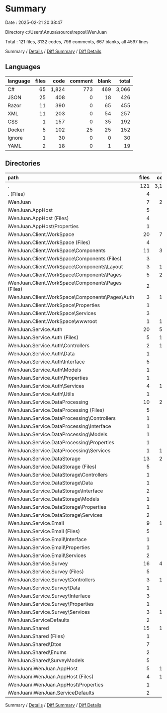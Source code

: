 # Summary

Date : 2025-02-21 20:38:47

Directory c:\\Users\\Anuxa\\source\\repos\\iWenJuan

Total : 121 files,  3132 codes, 798 comments, 667 blanks, all 4597 lines

Summary / [Details](details.md) / [Diff Summary](diff.md) / [Diff Details](diff-details.md)

## Languages
| language | files | code | comment | blank | total |
| :--- | ---: | ---: | ---: | ---: | ---: |
| C# | 65 | 1,824 | 773 | 469 | 3,066 |
| JSON | 25 | 408 | 0 | 18 | 426 |
| Razor | 11 | 390 | 0 | 65 | 455 |
| XML | 11 | 203 | 0 | 54 | 257 |
| CSS | 1 | 157 | 0 | 35 | 192 |
| Docker | 5 | 102 | 25 | 25 | 152 |
| Ignore | 1 | 30 | 0 | 0 | 30 |
| YAML | 2 | 18 | 0 | 1 | 19 |

## Directories
| path | files | code | comment | blank | total |
| :--- | ---: | ---: | ---: | ---: | ---: |
| . | 121 | 3,132 | 798 | 667 | 4,597 |
| . (Files) | 4 | 59 | 0 | 1 | 60 |
| iWenJuan | 7 | 233 | 38 | 48 | 319 |
| iWenJuan.AppHost | 5 | 86 | 7 | 13 | 106 |
| iWenJuan.AppHost (Files) | 4 | 54 | 7 | 13 | 74 |
| iWenJuan.AppHost\\Properties | 1 | 32 | 0 | 0 | 32 |
| iWenJuan.Client.WorkSpace | 20 | 710 | 17 | 140 | 867 |
| iWenJuan.Client.WorkSpace (Files) | 4 | 78 | 6 | 21 | 105 |
| iWenJuan.Client.WorkSpace\\Components | 11 | 390 | 0 | 65 | 455 |
| iWenJuan.Client.WorkSpace\\Components (Files) | 3 | 40 | 0 | 6 | 46 |
| iWenJuan.Client.WorkSpace\\Components\\Layout | 3 | 119 | 0 | 15 | 134 |
| iWenJuan.Client.WorkSpace\\Components\\Pages | 5 | 231 | 0 | 44 | 275 |
| iWenJuan.Client.WorkSpace\\Components\\Pages (Files) | 2 | 33 | 0 | 11 | 44 |
| iWenJuan.Client.WorkSpace\\Components\\Pages\\Auth | 3 | 198 | 0 | 33 | 231 |
| iWenJuan.Client.WorkSpace\\Properties | 1 | 23 | 0 | 1 | 24 |
| iWenJuan.Client.WorkSpace\\Services | 3 | 62 | 11 | 18 | 91 |
| iWenJuan.Client.WorkSpace\\wwwroot | 1 | 157 | 0 | 35 | 192 |
| iWenJuan.Service.Auth | 20 | 549 | 240 | 121 | 910 |
| iWenJuan.Service.Auth (Files) | 5 | 119 | 28 | 23 | 170 |
| iWenJuan.Service.Auth\\Controllers | 2 | 134 | 61 | 29 | 224 |
| iWenJuan.Service.Auth\\Data | 1 | 10 | 0 | 3 | 13 |
| iWenJuan.Service.Auth\\Interface | 5 | 31 | 72 | 16 | 119 |
| iWenJuan.Service.Auth\\Models | 1 | 15 | 0 | 7 | 22 |
| iWenJuan.Service.Auth\\Properties | 1 | 31 | 0 | 0 | 31 |
| iWenJuan.Service.Auth\\Services | 4 | 162 | 52 | 34 | 248 |
| iWenJuan.Service.Auth\\Utils | 1 | 47 | 27 | 9 | 83 |
| iWenJuan.Service.DataProcessing | 10 | 287 | 64 | 60 | 411 |
| iWenJuan.Service.DataProcessing (Files) | 5 | 83 | 9 | 25 | 117 |
| iWenJuan.Service.DataProcessing\\Controllers | 1 | 32 | 0 | 12 | 44 |
| iWenJuan.Service.DataProcessing\\Interface | 1 | 6 | 0 | 3 | 9 |
| iWenJuan.Service.DataProcessing\\Models | 1 | 9 | 0 | 3 | 12 |
| iWenJuan.Service.DataProcessing\\Properties | 1 | 32 | 0 | 0 | 32 |
| iWenJuan.Service.DataProcessing\\Services | 1 | 125 | 55 | 17 | 197 |
| iWenJuan.Service.DataStorage | 13 | 283 | 105 | 62 | 450 |
| iWenJuan.Service.DataStorage (Files) | 5 | 86 | 10 | 26 | 122 |
| iWenJuan.Service.DataStorage\\Controllers | 1 | 91 | 40 | 11 | 142 |
| iWenJuan.Service.DataStorage\\Data | 1 | 7 | 0 | 3 | 10 |
| iWenJuan.Service.DataStorage\\Interface | 2 | 12 | 24 | 6 | 42 |
| iWenJuan.Service.DataStorage\\Models | 1 | 15 | 0 | 3 | 18 |
| iWenJuan.Service.DataStorage\\Properties | 1 | 31 | 0 | 0 | 31 |
| iWenJuan.Service.DataStorage\\Services | 2 | 41 | 31 | 13 | 85 |
| iWenJuan.Service.Email | 9 | 191 | 80 | 47 | 318 |
| iWenJuan.Service.Email (Files) | 5 | 76 | 13 | 24 | 113 |
| iWenJuan.Service.Email\\Interface | 1 | 5 | 10 | 2 | 17 |
| iWenJuan.Service.Email\\Properties | 1 | 31 | 0 | 0 | 31 |
| iWenJuan.Service.Email\\Services | 2 | 79 | 57 | 21 | 157 |
| iWenJuan.Service.Survey | 16 | 457 | 224 | 100 | 781 |
| iWenJuan.Service.Survey (Files) | 5 | 87 | 22 | 26 | 135 |
| iWenJuan.Service.Survey\\Controllers | 3 | 136 | 80 | 25 | 241 |
| iWenJuan.Service.Survey\\Data | 1 | 32 | 0 | 7 | 39 |
| iWenJuan.Service.Survey\\Interface | 3 | 23 | 51 | 12 | 86 |
| iWenJuan.Service.Survey\\Properties | 1 | 31 | 0 | 0 | 31 |
| iWenJuan.Service.Survey\\Services | 3 | 148 | 71 | 30 | 249 |
| iWenJuan.ServiceDefaults | 2 | 93 | 23 | 27 | 143 |
| iWenJuan.Shared | 15 | 184 | 0 | 48 | 232 |
| iWenJuan.Shared (Files) | 1 | 7 | 0 | 3 | 10 |
| iWenJuan.Shared\\Dtos | 7 | 74 | 0 | 22 | 96 |
| iWenJuan.Shared\\Enums | 2 | 29 | 0 | 5 | 34 |
| iWenJuan.Shared\\SurveyModels | 5 | 74 | 0 | 18 | 92 |
| iWenJuan\\iWenJuan.AppHost | 5 | 140 | 15 | 21 | 176 |
| iWenJuan\\iWenJuan.AppHost (Files) | 4 | 111 | 15 | 20 | 146 |
| iWenJuan\\iWenJuan.AppHost\\Properties | 1 | 29 | 0 | 1 | 30 |
| iWenJuan\\iWenJuan.ServiceDefaults | 2 | 93 | 23 | 27 | 143 |

Summary / [Details](details.md) / [Diff Summary](diff.md) / [Diff Details](diff-details.md)